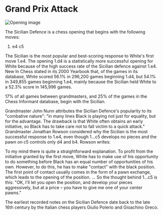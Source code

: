 # Grand Prix Attack

![Opening image](https://www.thechesswebsite.com/wp-content/uploads/2013/02/grand-prix-attack-featured1.jpg)

The Sicilian Defence is a chess opening that begins with the following moves:



1. e4 c5

The Sicilian is the most popular and best-scoring response to White's first move 1.e4. The opening 1.d4 is a statistically more successful opening for White because of the high success rate of the Sicilian defence against 1.e4. New In Chess stated in its 2000 Yearbook that, of the games in its database, White scored 56.1% in 296,200 games beginning 1.d4, but 54.1% in 349,855 games beginning 1.e4, mainly because the Sicilian held White to a 52.3% score in 145,996 games.

17% of all games between grandmasters, and 25% of the games in the Chess Informant database, begin with the Sicilian.

Grandmaster John Nunn attributes the Sicilian Defence's popularity to its "combative nature": "in many lines Black is playing not just for equality, but for the advantage. The drawback is that White often obtains an early initiative, so Black has to take care not to fall victim to a quick attack." Grandmaster Jonathan Rowson considered why the Sicilian is the most successful response to 1.e4, even though 1...c5 develops no pieces and the pawn on c5 controls only d4 and b4. Rowson writes:



To my mind there is quite a straightforward explanation. To profit from the initiative granted by the first move, White has to make use of his opportunity to do something before Black has an equal number of opportunities of his own. However, to do this, he has to make "contact" with the black position. The first point of contact usually comes in the form of a pawn exchange, which leads to the opening of the position. ... So the thought behind 1...c5 is this: "OK, I'll let you open the position, and develop your pieces aggressively, but at a price – you have to give me one of your center pawns."

The earliest recorded notes on the Sicilian Defence date back to the late 16th century by the Italian chess players Giulio Polerio and Gioachino Greco.